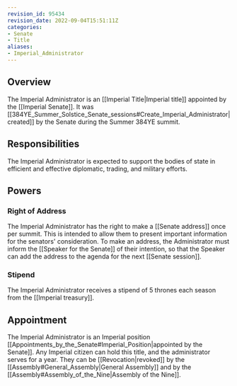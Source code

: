 ```yaml
---
revision_id: 95434
revision_date: 2022-09-04T15:51:11Z
categories:
- Senate
- Title
aliases:
- Imperial_Administrator
---
```


## Overview
The Imperial Administrator is an [[Imperial Title|Imperial title]] appointed by the [[Imperial Senate]]. It was [[384YE_Summer_Solstice_Senate_sessions#Create_Imperial_Administrator|created]] by the Senate during the Summer 384YE summit.

## Responsibilities
The Imperial Administrator is expected to support the bodies of state in efficient and effective diplomatic, trading, and military efforts.

## Powers
### Right of Address
The Imperial Administrator has the right to make a [[Senate address]] once per summit. This is intended to allow them to present important information for the senators' consideration. To make an address, the Administrator must inform the [[Speaker for the Senate]] of their intention, so that the Speaker can add the address to the agenda for the next [[Senate session]].

### Stipend
The Imperial Administrator receives a stipend of 5 thrones each season from the [[Imperial treasury]].

## Appointment
The Imperial Administrator is an Imperial position [[Appointments_by_the_Senate#Imperial_Position|appointed by the Senate]]. Any Imperial citizen can hold this title, and the administrator serves for a year. They can be [[Revocation|revoked]] by the [[Assembly#General_Assembly|General Assembly]] and by the [[Assembly#Assembly_of_the_Nine|Assembly of the Nine]].




